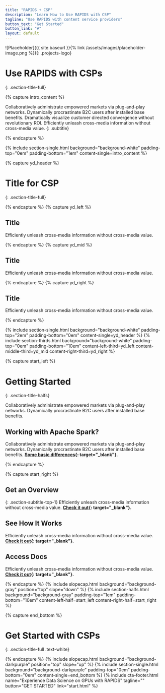 ```yaml
---
title: "RAPIDS + CSP"
description: "Learn How to Use RAPIDS with CSP"
tagline: "Use RAPIDS with content service providers"
button_text: "Get Started"
button_link: "#"
layout: default
---
```


![Placeholder]({{ site.baseurl }}{% link /assets/images/placeholder-image.png %}){: .projects-logo}


# Use RAPIDS with CSPs
{: .section-title-full}

{% capture intro_content %}

Collaboratively administrate empowered markets via plug-and-play networks. Dynamically procrastinate B2C users after installed base benefits. Dramatically visualize customer directed convergence without revolutionary ROI. Efficiently unleash cross-media information without cross-media value.
{: .subtitle}

{% endcapture %}

{% include section-single.html
    background="background-white" 
    padding-top="0em" padding-bottom="1em" 
    content-single=intro_content
%}


{% capture yd_header %}
# Title for CSP
{: .section-title-full}

{% endcapture %}
{% capture yd_left %}
## <i class="fas fa-expand-arrows-alt"></i> Title
Efficiently unleash cross-media information without cross-media value.

{% endcapture %}
{% capture yd_mid %}
## <i class="far fa-hand-rock"></i> Title
Efficiently unleash cross-media information without cross-media value.

{% endcapture %}
{% capture yd_right %}
## <i class="far fa-check-square"></i> Title
Efficiently unleash cross-media information without cross-media value.

{% endcapture %}

{% include section-single.html
    background="background-white" 
    padding-top="2em" padding-bottom="0em" 
    content-single=yd_header
%}
{% include section-thirds.html 
    background="background-white" 
    padding-top="0em" padding-bottom="10em" 
    content-left-third=yd_left
    content-middle-third=yd_mid
    content-right-third=yd_right
%}



{% capture start_left %}
# Getting Started
{: .section-title-halfs}

Collaboratively administrate empowered markets via plug-and-play networks. Dynamically procrastinate B2C users after installed base benefits. 

## <i class="far fa-star"></i> Working with Apache Spark?
Collaboratively administrate empowered markets via plug-and-play networks. Dynamically procrastinate B2C users after installed base benefits.  **[Some basic differences](#){: target="_blank"}**.

{% endcapture %}

{% capture start_right %}
## <i class="fas fa-file-code"></i> Get an Overview
{: .section-subtitle-top-1}
Efficiently unleash cross-media information without cross-media value. **[Check it out](#){: target="_blank"}.**

## <i class="fab fa-youtube"></i> See How It Works
Efficiently unleash cross-media information without cross-media value. **[Check it out](#){: target="_blank"}.**

## <i class="far fa-file-code"></i> Access Docs 
Efficiently unleash cross-media information without cross-media value. **[Check it out](#){: target="_blank"}.**

{% endcapture %}
{% include slopecap.html 
    background="background-gray" 
    position="top" 
    slope="down" 
%}
{% include section-halfs.html 
    background="background-gray" 
    padding-top="1em" padding-bottom="10em" 
    content-left-half=start_left 
    content-right-half=start_right 
%} 


{% capture end_bottom %}
# Get Started with CSPs
{: .section-title-full .text-white}

{% endcapture %}
{% include slopecap.html 
    background="background-darkpurple" 
    position="top" 
    slope="up" 
%}
{% include section-single.html
    background="background-darkpurple" 
    padding-top="0em" padding-bottom="0em" 
    content-single=end_bottom
%}
{% include cta-footer.html 
    name="Experience Data Science on GPUs with RAPIDS" 
    tagline=""
    button="GET STARTED"
    link="start.html"
%}

